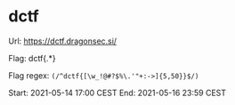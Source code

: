 # dctf

Url: https://dctf.dragonsec.si/

Flag: dctf{.*}

Flag regex: `(/^dctf{[\w_!@#?$%\.'"+:->]{5,50}}$/)`

Start: 2021-05-14 17:00 CEST
End: 2021-05-16 23:59 CEST
